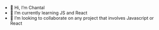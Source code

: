- 👋 Hi, I’m Chantal
- 🌱 I’m currently learning JS and React
- 💞️ I’m looking to collaborate on any project that involves Javascript or React

<!---
mademoiselle-chantal/mademoiselle-chantal is a ✨ special ✨ repository because its `README.md` (this file) appears on your GitHub profile.
You can click the Preview link to take a look at your changes.
--->

